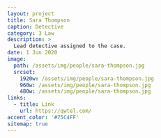 ```yaml
---
layout: project
title: Sara Thompson
caption: Detective
category: 3 Law
description: >
  Lead detective assigned to the case.
date: 1 Jun 2020
image: 
  path: /assets/img/people/sara-thompson.jpg
  srcset: 
    1920w: /assets/img/people/sara-thompson.jpg
    960w: /assets/img/people/sara-thompson.jpg
    480w: /assets/img/people/sara-thompson.jpg
links:
  - title: Link
    url: https://qwtel.com/
accent_color: '#75C4FF'
sitemap: true
---
```

